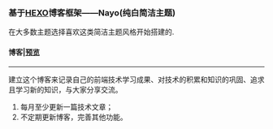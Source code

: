 ### 基于[HEXO](https://hexo.io/zh-cn/index.html)博客框架——Nayo(纯白简洁主题)



在大多数主题选择喜欢这类简洁主题风格开始搭建的.



#### 博客|[预览](https://yupeng1115.github.io/l)

------

建立这个博客来记录自己的前端技术学习成果、对技术的积累和知识的巩固、追求且学习新的知识，与大家分享交流。

1. 每月至少更新一篇技术文章；
2. 不定期更新博客，完善其他功能。